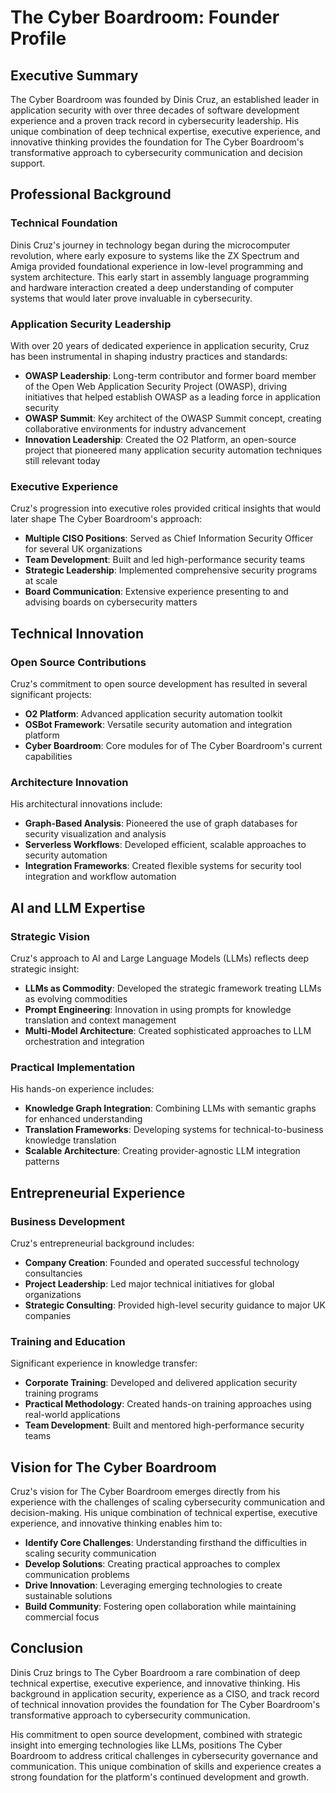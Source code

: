 # The Cyber Boardroom: Founder Profile

## Executive Summary

The Cyber Boardroom was founded by Dinis Cruz, an established leader in application security with over three decades of software development experience and a proven track record in cybersecurity leadership. His unique combination of deep technical expertise, executive experience, and innovative thinking provides the foundation for The Cyber Boardroom's transformative approach to cybersecurity communication and decision support.

## Professional Background

### Technical Foundation
Dinis Cruz's journey in technology began during the microcomputer revolution, where early exposure to systems like the ZX Spectrum and Amiga provided foundational experience in low-level programming and system architecture. This early start in assembly language programming and hardware interaction created a deep understanding of computer systems that would later prove invaluable in cybersecurity.

### Application Security Leadership
With over 20 years of dedicated experience in application security, Cruz has been instrumental in shaping industry practices and standards:

- **OWASP Leadership**: Long-term contributor and former board member of the Open Web Application Security Project (OWASP), driving initiatives that helped establish OWASP as a leading force in application security
- **OWASP Summit**: Key architect of the OWASP Summit concept, creating collaborative environments for industry advancement
- **Innovation Leadership**: Created the O2 Platform, an open-source project that pioneered many application security automation techniques still relevant today

### Executive Experience
Cruz's progression into executive roles provided critical insights that would later shape The Cyber Boardroom's approach:

- **Multiple CISO Positions**: Served as Chief Information Security Officer for several UK organizations
- **Team Development**: Built and led high-performance security teams
- **Strategic Leadership**: Implemented comprehensive security programs at scale
- **Board Communication**: Extensive experience presenting to and advising boards on cybersecurity matters

## Technical Innovation

### Open Source Contributions
Cruz's commitment to open source development has resulted in several significant projects:

- **O2 Platform**: Advanced application security automation toolkit
- **OSBot Framework**: Versatile security automation and integration platform
- **Cyber Boardroom**: Core modules for of The Cyber Boardroom's current capabilities

### Architecture Innovation
His architectural innovations include:

- **Graph-Based Analysis**: Pioneered the use of graph databases for security visualization and analysis
- **Serverless Workflows**: Developed efficient, scalable approaches to security automation
- **Integration Frameworks**: Created flexible systems for security tool integration and workflow automation

## AI and LLM Expertise

### Strategic Vision
Cruz's approach to AI and Large Language Models (LLMs) reflects deep strategic insight:

- **LLMs as Commodity**: Developed the strategic framework treating LLMs as evolving commodities
- **Prompt Engineering**: Innovation in using prompts for knowledge translation and context management
- **Multi-Model Architecture**: Created sophisticated approaches to LLM orchestration and integration

### Practical Implementation
His hands-on experience includes:

- **Knowledge Graph Integration**: Combining LLMs with semantic graphs for enhanced understanding
- **Translation Frameworks**: Developing systems for technical-to-business knowledge translation
- **Scalable Architecture**: Creating provider-agnostic LLM integration patterns

## Entrepreneurial Experience

### Business Development
Cruz's entrepreneurial background includes:

- **Company Creation**: Founded and operated successful technology consultancies
- **Project Leadership**: Led major technical initiatives for global organizations
- **Strategic Consulting**: Provided high-level security guidance to major UK companies

### Training and Education
Significant experience in knowledge transfer:

- **Corporate Training**: Developed and delivered application security training programs
- **Practical Methodology**: Created hands-on training approaches using real-world applications
- **Team Development**: Built and mentored high-performance security teams

## Vision for The Cyber Boardroom

Cruz's vision for The Cyber Boardroom emerges directly from his experience with the challenges of scaling cybersecurity communication and decision-making. His unique combination of technical expertise, executive experience, and innovative thinking enables him to:

- **Identify Core Challenges**: Understanding firsthand the difficulties in scaling security communication
- **Develop Solutions**: Creating practical approaches to complex communication problems
- **Drive Innovation**: Leveraging emerging technologies to create sustainable solutions
- **Build Community**: Fostering open collaboration while maintaining commercial focus

## Conclusion

Dinis Cruz brings to The Cyber Boardroom a rare combination of deep technical expertise, executive experience, and innovative thinking. His background in application security, experience as a CISO, and track record of technical innovation provides the foundation for The Cyber Boardroom's transformative approach to cybersecurity communication.

His commitment to open source development, combined with strategic insight into emerging technologies like LLMs, positions The Cyber Boardroom to address critical challenges in cybersecurity governance and communication. This unique combination of skills and experience creates a strong foundation for the platform's continued development and growth.
